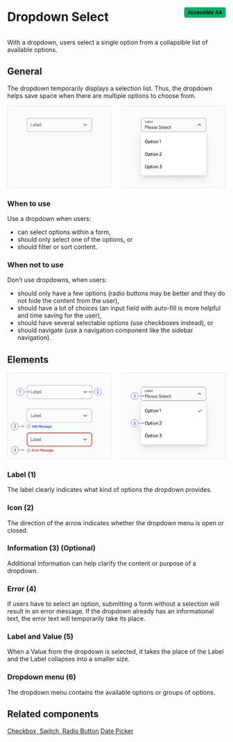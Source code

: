 <div style="display: inline-flex; align-items: center; justify-content: space-between; width: 100%;">
    <h1>Dropdown Select</h1>
    <img src="assets/aa.png" alt="Accessible AA" />
</div>

With a dropdown, users select a single option from a collapsible list of available options.

## General

The dropdown temporarily displays a selection list. Thus, the dropdown helps save space when there are multiple options to choose from.

![Image Name](assets/3_components/dropdown-select/Dropdown_select.png)

### When to use

Use a dropdown when users:

- can select options within a form,
- should only select one of the options, or
- should filter or sort content.

### When not to use

Don’t use dropdowns, when users:

- should only have a few options (radio buttons may be better and they do not hide the content from the user),
- should have a lot of choices (an input field with auto-fill is more helpful and time saving for the user),
- should have several selectable options (use checkboxes instead), or
- should navigate (use a navigation component like the sidebar navigation).

## Elements

![Image Name](assets/3_components/dropdown-select/Dropdown_select_elements.png)

### Label (1)

The label clearly indicates what kind of options the dropdown provides.

### Icon (2)

The direction of the arrow indicates whether the dropdown menu is open or closed.

### Information (3) (Optional)

Additional information can help clarify the content or purpose of a dropdown.

### Error (4)

If users have to select an option, submitting a form without a selection will result in an error message. If the dropdown already has an informational text, the error text will temporarily take its place.

### Label and Value (5)

When a Value from the dropdown is selected, it takes the place of the Label and the Label collapses into a smaller size.

### Dropdown menu (6)

The dropdown menu contains the available options or groups of options.

## Related components

[Checkbox, ](?path=/usage/components-checkbox--standard)
[Switch, ](?path=/usage/components-switch--standard)
[Radio Button](?path=/usage/components-radio-button--standard)
[Date Picker](?path=/usage/components-date-picker--standard)
